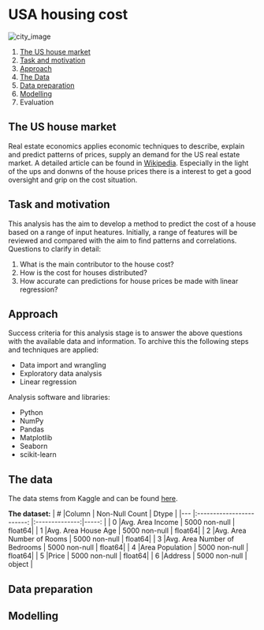 # USA housing cost
![city_image](https://images.unsplash.com/photo-1601332071777-583f25aa864d?ixlib=rb-1.2.1&ixid=eyJhcHBfaWQiOjEyMDd9&auto=format&fit=crop&w=1422&q=80)

1. [The US house market](#business)
2. [Task and motivation](#motivation)
4. [Approach](#aproach)
4. [The Data](#data)
3. [Data preparation](#preparation)
4. [Modelling](#modelling)
5. Evaluation

## The US house market <a name="business"></a>
Real estate economics applies economic techniques to describe, explain and predict patterns of prices, supply an demand for the US real estate market. A detailed article can be found in [Wikipedia](https://en.wikipedia.org/wiki/Real_estate_economics). Especially in the light of the ups and donwns of the house prices there is a interest to get a good oversight and grip on the cost situation.

## Task and motivation <a name="motivation"></a>
This analysis has the aim to develop a method to predict the cost of a house based on a range of input heatures. Initially, a range of features will be reviewed and compared with the aim to find patterns and correlations.
Questions to clarify in detail:
1) What is the main contributor to the house cost?
2) How is the cost for houses distributed?
3) How accurate can predictions for house prices be made with linear regression?

## Approach <a name="approach"></a>
Success criteria for this analysis stage is to answer the above questions with the available data and information. To archive this the following steps and techniques are applied:
- Data import and wrangling
- Exploratory data analysis
- Linear regression

Analysis software and libraries:
- Python
- NumPy
- Pandas
- Matplotlib
- Seaborn
- scikit-learn

## The data <a name="data"></a>
The data stems from Kaggle and can be found [here](https://www.kaggle.com/aariyan101/usa-housingcsv).

**The dataset:**
| #   |Column                       | Non-Null Count | Dtype  |
|---  |:------------------------:   |:--------------:|-----:  |
| 0   |Avg. Area Income             | 5000 non-null  | float64|
| 1   |Avg. Area House Age          | 5000 non-null  | float64|
| 2   |Avg. Area Number of Rooms    | 5000 non-null  | float64|
| 3   |Avg. Area Number of Bedrooms | 5000 non-null  | float64|
| 4   |Area Population              | 5000 non-null  | float64|
| 5   |Price                        | 5000 non-null  | float64|
| 6   |Address                      | 5000 non-null  | object |

## Data preparation <a name="preparation"></a>

## Modelling <a name="modelling"></a>


